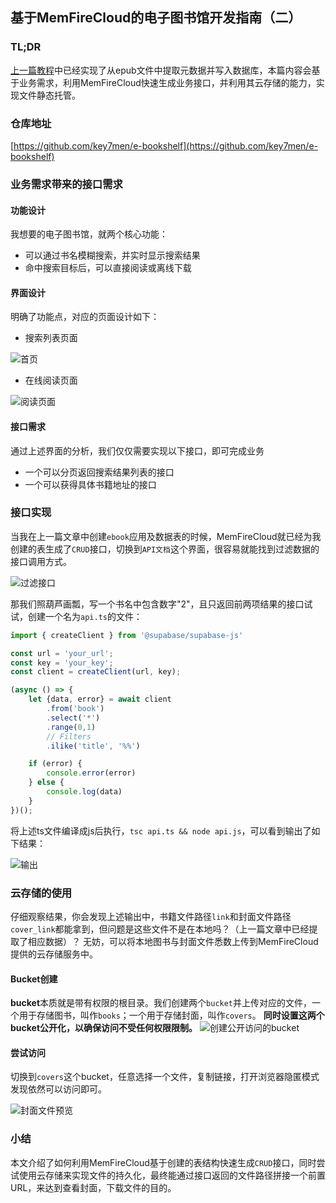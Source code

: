 ## 基于MemFireCloud的电子图书馆开发指南（二）
### TL;DR
[上一篇教程](https://github.com/key7men/e-bookshelf/blob/class1/docs/class1.md)中已经实现了从epub文件中提取元数据并写入数据库，本篇内容会基于业务需求，利用MemFireCloud快速生成业务接口，并利用其云存储的能力，实现文件静态托管。

### 仓库地址
[https://github.com/key7men/e-bookshelf](https://github.com/key7men/e-bookshelf)

### 业务需求带来的接口需求

#### 功能设计
我想要的电子图书馆，就两个核心功能：
* 可以通过书名模糊搜索，并实时显示搜索结果
* 命中搜索目标后，可以直接阅读或离线下载

#### 界面设计
明确了功能点，对应的页面设计如下：

* 搜索列表页面

![首页](http://static.langnal.com/ebook-shelf/index-page.png?x-oss-process=style/k7m)

* 在线阅读页面

![阅读页面](http://static.langnal.com/ebook-shelf/read-page.png?x-oss-process=style/k7m)

#### 接口需求
通过上述界面的分析，我们仅仅需要实现以下接口，即可完成业务
* 一个可以分页返回搜索结果列表的接口
* 一个可以获得具体书籍地址的接口

### 接口实现
当我在上一篇文章中创建`ebook`应用及数据表的时候，MemFireCloud就已经为我创建的表生成了`CRUD`接口，切换到`API文档`这个界面，很容易就能找到过滤数据的接口调用方式。

![过滤接口](http://static.langnal.com/ebook-shelf/filter-api.png?x-oss-process=style/k7m)

那我们照葫芦画瓢，写一个书名中包含数字"2"，且只返回前两项结果的接口试试，创建一个名为`api.ts`的文件：
```typescript
import { createClient } from '@supabase/supabase-js'

const url = 'your_url';
const key = 'your_key';
const client = createClient(url, key);

(async () => {
    let {data, error} = await client
        .from('book')
        .select('*')
        .range(0,1)
        // Filters
        .ilike('title', '%%')

    if (error) {
        console.error(error)
    } else {
        console.log(data)
    }
})();
```
将上述ts文件编译成js后执行，`tsc api.ts && node api.js`，可以看到输出了如下结果：

![输出](http://static.langnal.com/ebook-shelf/output.png?x-oss-process=style/k7m)

### 云存储的使用
仔细观察结果，你会发现上述输出中，书籍文件路径`link`和封面文件路径`cover_link`都能拿到，但问题是这些文件不是在本地吗？（上一篇文章中已经提取了相应数据）？
无妨，可以将本地图书与封面文件悉数上传到MemFireCloud提供的云存储服务中。

#### Bucket创建
**bucket**本质就是带有权限的根目录。我们创建两个`bucket`并上传对应的文件，一个用于存储图书，叫作`books`；一个用于存储封面，叫作`covers`。
**同时设置这两个bucket公开化，以确保访问不受任何权限限制。**
![创建公开访问的bucket](http://static.langnal.com/ebook-shelf/cloud-storage.png?x-oss-process=style/k7m)

#### 尝试访问
切换到`covers`这个bucket，任意选择一个文件，复制链接，打开浏览器隐匿模式发现依然可以访问即可。

![封面文件预览](http://static.langnal.com/ebook-shelf/cover-image-preview.png?x-oss-process=style/k7m)


### 小结
本文介绍了如何利用MemFireCloud基于创建的表结构快速生成`CRUD`接口，同时尝试使用云存储来实现文件的持久化，最终能通过接口返回的文件路径拼接一个前置URL，来达到查看封面，下载文件的目的。
